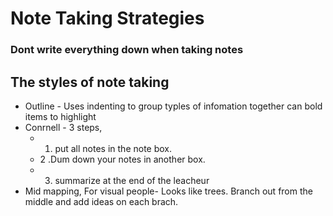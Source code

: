 # Note Taking Strategies

### Dont write everything down when taking notes 

## The styles of note taking
* Outline - Uses indenting to group typles of infomation together can bold items to highlight
* Conrnell - 3 steps, 
	* 1. put all notes in the note box. 
	* 2 .Dum down your notes in another box. 
	* 3. summarize at the end of the leacheur
* Mid mapping, For visual people- Looks like trees. Branch out from the middle and add ideas on each brach. 